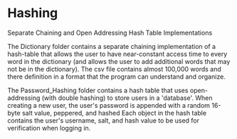 # Hashing
Separate Chaining and Open Addressing Hash Table Implementations

The Dictionary folder contains a separate chaining implementation of a hash-table that allows the user to have near-constant access time to every word in the dictionary (and allows the user to add additional words that may not be in the dictionary).
The csv file contains almost 100,000 words and there definition in a format that the program can understand and organize.

The Password_Hashing folder contains a hash table that uses open-addressing (with double hashing) to store users in a 'database'.
When creating a new user, the user's password is appended with a random 16-byte salt value, peppered, and hashed
Each object in the hash table contains the user's username, salt, and hash value to be used for verification when logging in.
